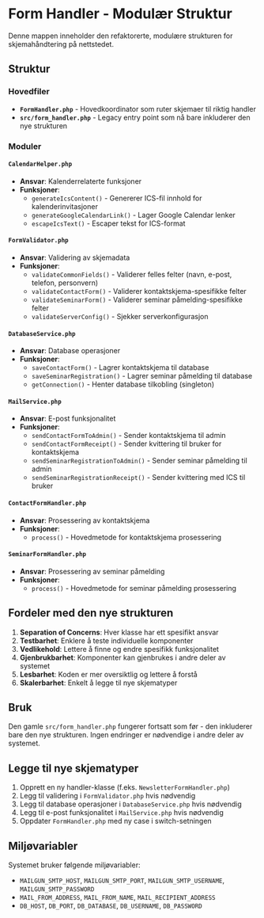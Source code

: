 # Form Handler - Modulær Struktur

Denne mappen inneholder den refaktorerte, modulære strukturen for skjemahåndtering på nettstedet.

## Struktur

### Hovedfiler

- **`FormHandler.php`** - Hovedkoordinator som ruter skjemaer til riktig handler
- **`src/form_handler.php`** - Legacy entry point som nå bare inkluderer den nye strukturen

### Moduler

#### `CalendarHelper.php`
- **Ansvar**: Kalenderrelaterte funksjoner
- **Funksjoner**:
  - `generateIcsContent()` - Genererer ICS-fil innhold for kalenderinvitasjoner
  - `generateGoogleCalendarLink()` - Lager Google Calendar lenker
  - `escapeIcsText()` - Escaper tekst for ICS-format

#### `FormValidator.php`
- **Ansvar**: Validering av skjemadata
- **Funksjoner**:
  - `validateCommonFields()` - Validerer felles felter (navn, e-post, telefon, personvern)
  - `validateContactForm()` - Validerer kontaktskjema-spesifikke felter
  - `validateSeminarForm()` - Validerer seminar påmelding-spesifikke felter
  - `validateServerConfig()` - Sjekker serverkonfigurasjon

#### `DatabaseService.php`
- **Ansvar**: Database operasjoner
- **Funksjoner**:
  - `saveContactForm()` - Lagrer kontaktskjema til database
  - `saveSeminarRegistration()` - Lagrer seminar påmelding til database
  - `getConnection()` - Henter database tilkobling (singleton)

#### `MailService.php`
- **Ansvar**: E-post funksjonalitet
- **Funksjoner**:
  - `sendContactFormToAdmin()` - Sender kontaktskjema til admin
  - `sendContactFormReceipt()` - Sender kvittering til bruker for kontaktskjema
  - `sendSeminarRegistrationToAdmin()` - Sender seminar påmelding til admin
  - `sendSeminarRegistrationReceipt()` - Sender kvittering med ICS til bruker

#### `ContactFormHandler.php`
- **Ansvar**: Prosessering av kontaktskjema
- **Funksjoner**:
  - `process()` - Hovedmetode for kontaktskjema prosessering

#### `SeminarFormHandler.php`
- **Ansvar**: Prosessering av seminar påmelding
- **Funksjoner**:
  - `process()` - Hovedmetode for seminar påmelding prosessering

## Fordeler med den nye strukturen

1. **Separation of Concerns**: Hver klasse har ett spesifikt ansvar
2. **Testbarhet**: Enklere å teste individuelle komponenter
3. **Vedlikehold**: Lettere å finne og endre spesifikk funksjonalitet
4. **Gjenbrukbarhet**: Komponenter kan gjenbrukes i andre deler av systemet
5. **Lesbarhet**: Koden er mer oversiktlig og lettere å forstå
6. **Skalerbarhet**: Enkelt å legge til nye skjematyper

## Bruk

Den gamle `src/form_handler.php` fungerer fortsatt som før - den inkluderer bare den nye strukturen. Ingen endringer er nødvendige i andre deler av systemet.

## Legge til nye skjematyper

1. Opprett en ny handler-klasse (f.eks. `NewsletterFormHandler.php`)
2. Legg til validering i `FormValidator.php` hvis nødvendig
3. Legg til database operasjoner i `DatabaseService.php` hvis nødvendig
4. Legg til e-post funksjonalitet i `MailService.php` hvis nødvendig
5. Oppdater `FormHandler.php` med ny case i switch-setningen

## Miljøvariabler

Systemet bruker følgende miljøvariabler:
- `MAILGUN_SMTP_HOST`, `MAILGUN_SMTP_PORT`, `MAILGUN_SMTP_USERNAME`, `MAILGUN_SMTP_PASSWORD`
- `MAIL_FROM_ADDRESS`, `MAIL_FROM_NAME`, `MAIL_RECIPIENT_ADDRESS`
- `DB_HOST`, `DB_PORT`, `DB_DATABASE`, `DB_USERNAME`, `DB_PASSWORD` 